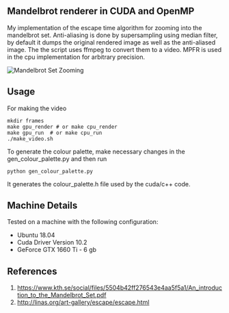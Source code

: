 ## Mandelbrot renderer in CUDA and OpenMP

My implementation of the escape time algorithm for zooming into the mandelbrot set. Anti-aliasing is done by supersampling using median filter, by default it dumps the original rendered image as well as the anti-aliased image. The the script uses ffmpeg to convert them to a video. MPFR is used in the cpu implementation for arbitrary precision.

![Mandelbrot Set Zooming](mandelbrot_zoom.gif)

## Usage
For making the video
~~~~
mkdir frames
make gpu_render # or make cpu_render
make gpu_run  # or make cpu_run
./make_video.sh
~~~~
To generate the colour palette, make necessary changes in the gen_colour_palette.py and then run 
~~~~
python gen_colour_palette.py
~~~~
It generates the colour_palette.h file used by the cuda/c++ code.

## Machine Details

Tested on a machine with the following configuration:
- Ubuntu 18.04
- Cuda Driver Version 10.2
- GeForce GTX 1660 Ti - 6 gb

## References
1. https://www.kth.se/social/files/5504b42ff276543e4aa5f5a1/An_introduction_to_the_Mandelbrot_Set.pdf
2. http://linas.org/art-gallery/escape/escape.html
